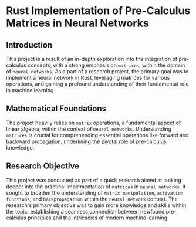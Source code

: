 # Rust Implementation of Pre-Calculus Matrices in Neural Networks

## Introduction

This project is a result of an in-depth exploration into the integration of pre-calculus concepts, with a strong emphasis on `matrices`, within the domain of `neural networks`. As a part of a research project, the primary goal was to implement a neural network in Rust, leveraging matrices for various operations, and gaining a profound understanding of their fundamental role in machine learning.

## Mathematical Foundations

The project heavily relies on `matrix` operations, a fundamental aspect of linear algebra, within the context of `neural networks`. Understanding `matrices` is crucial for comprehending essential operations like forward and backward propagation, underlining the pivotal role of pre-calculus knowledge.

## Research Objective

This project was conducted as part of a quick research aimed at looking deeper into the practical implementation of `matrices` in `neural networks`. It sought to broaden the understanding of `matrix manipulation`, `activation functions`, and `backpropagation` within the `neural network` context. The research's primary objective was to gain more knowledge and skills within the topic, establishing a seamless connection between newfound pre-calculus principles and the intricacies of modern machine learning.